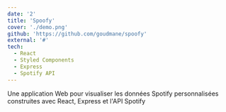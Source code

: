 ```yaml
---
date: '2'
title: 'Spoofy'
cover: './demo.png'
github: 'https://github.com/goudmane/spoofy'
external: '#'
tech:
  - React
  - Styled Components
  - Express
  - Spotify API
---
```


Une application Web pour visualiser les données Spotify personnalisées construites avec React, Express et l'API Spotify

